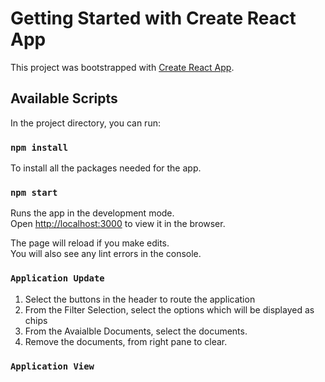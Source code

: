 # Getting Started with Create React App

This project was bootstrapped with [Create React App](https://github.com/facebook/create-react-app).

## Available Scripts

In the project directory, you can run:

### `npm install`

To install all the packages needed for the app.

### `npm start`

Runs the app in the development mode.\
Open [http://localhost:3000](http://localhost:3000) to view it in the browser.

The page will reload if you make edits.\
You will also see any lint errors in the console.

### `Application Update`

1. Select the buttons in the header to route the application
2. From the Filter Selection, select the options which will be displayed as chips
3. From the Avaialble Documents, select the documents.
4. Remove the documents, from right pane to clear.

### `Application View`




